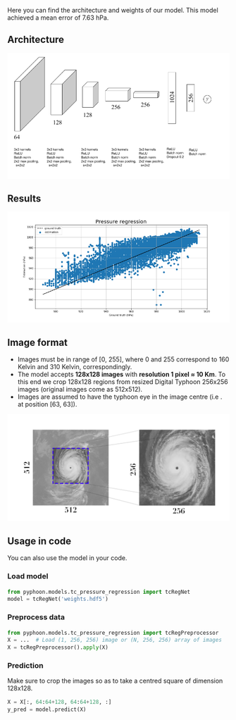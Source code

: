 Here you can find the architecture and weights of our model. This model 
achieved a mean error of 7.63 hPa.


## Architecture

![](../../assets/tc_reg_net.png)

## Results

![](../../assets/regression_results.png)

## Image format

*   Images must be in range of [0, 255], where 0 and 255 correspond to 160 
Kelvin and 310 Kelvin, correspondingly.
*   The model accepts **128x128 images** with **resolution 1 pixel ≈ 10 Km**.
 To this end we crop 128x128 regions from resized Digital Typhoon 256x256 
 images (original images come as 512x512).
*   Images are assumed to have the typhoon eye in the image centre (i.e
. at position [63, 63]).

![](../../assets/crop_multiclass.png)

## Usage in code
You can also use the model in your code.

### Load model

```python
from pyphoon.models.tc_pressure_regression import tcRegNet
model = tcRegNet('weights.hdf5')
```

### Preprocess data

```python
from pyphoon.models.tc_pressure_regression import tcRegPreprocessor
X = ...  # Load (1, 256, 256) image or (N, 256, 256) array of images
X = tcRegPreprocessor().apply(X)
```

### Prediction
Make sure to crop the images so as to take a centred square of dimension 
128x128.

```python
X = X[:, 64:64+128, 64:64+128, :]
y_pred = model.predict(X)
```


